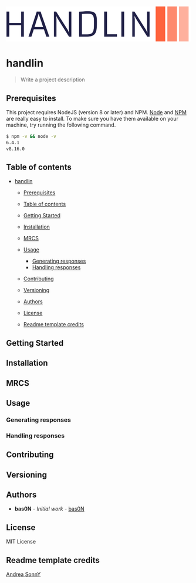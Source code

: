 ![banner](handlin-baner.png)

# handlin

> Write a project description

## Prerequisites

This project requires NodeJS (version 8 or later) and NPM.
[Node](http://nodejs.org/) and [NPM](https://npmjs.org/) are really easy to install.
To make sure you have them available on your machine,
try running the following command.

```sh
$ npm -v && node -v
6.4.1
v8.16.0
```

## Table of contents

- [handlin](#handlin)
  - [Prerequisites](#prerequisites)
  - [Table of contents](#table-of-contents)
  - [Getting Started](#getting-started)
  - [Installation](#installation)
  - [MRCS](#mrcs)
  - [Usage](#usage)
    - [Generating responses](#generating-responses)
    - [Handling responses](#handling-responses)

  - [Contributing](#contributing)
  - [Versioning](#versioning)
  - [Authors](#authors)
  - [License](#license)
  - [Readme template credits](#readme-template-credits)

## Getting Started

## Installation

## MRCS

## Usage

### Generating responses

### Handling responses

## Contributing

## Versioning

## Authors

* **bas0N** - *Initial work* - [bas0N](https://github.com/bas0N)

## License

MIT License

## Readme template credits

[Andrea SonnY](https://gist.github.com/andreasonny83/7670f4b39fe237d52636df3dec49cf3a.js)

